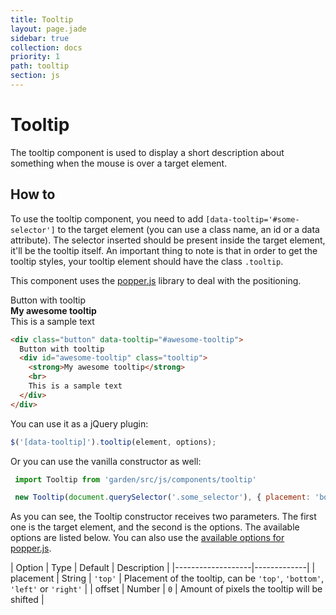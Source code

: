 ```yaml
---
title: Tooltip
layout: page.jade
sidebar: true
collection: docs
priority: 1
path: tooltip
section: js
---
```


# Tooltip
<p class="lead">
  The tooltip component is used to display a short description about something when the mouse is over a target element.
</p>

## How to

To use the tooltip component, you need to add `[data-tooltip='#some-selector']` to the target element (you can use a class name, an id or a data attribute). The selector inserted should be present inside the target element, it'll be the tooltip itself. An important thing to note is that in order to get the tooltip styles, your tooltip element should have the class `.tooltip`.

This component uses the [popper.js](http://popper.js.org/) library to deal with the positioning.

<div class="example example-code">
  <div class="button" data-tooltip="#awesome-tooltip">
    Button with tooltip
    <div id="awesome-tooltip" class="tooltip">
      <strong>My awesome tooltip</strong>
      <br>
      This is a sample text
    </div>
  </div>
</div>

```html
<div class="button" data-tooltip="#awesome-tooltip">
  Button with tooltip
  <div id="awesome-tooltip" class="tooltip">
    <strong>My awesome tooltip</strong>
    <br>
    This is a sample text
  </div>
</div>
```

You can use it as a jQuery plugin:

```js
$('[data-tooltip]').tooltip(element, options);
```

Or you can use the vanilla constructor as well:

```js
 import Tooltip from 'garden/src/js/components/tooltip'

 new Tooltip(document.querySelector('.some_selector'), { placement: 'bottom'})
```

As you can see, the Tooltip constructor receives two parameters. The first one
is the target element, and the second is the options. The available options are listed below. You can also use the [available options for popper.js](https://popper.js.org/documentation.html#new_Popper).

| Option            | Type | Default | Description |
|-------------------|-------------|
| placement  | String | `'top'` | Placement of the tooltip, can be `'top'`, `'bottom'`, `'left'` or `'right'` |
| offset | Number | `0` | Amount of pixels the tooltip will be shifted |
